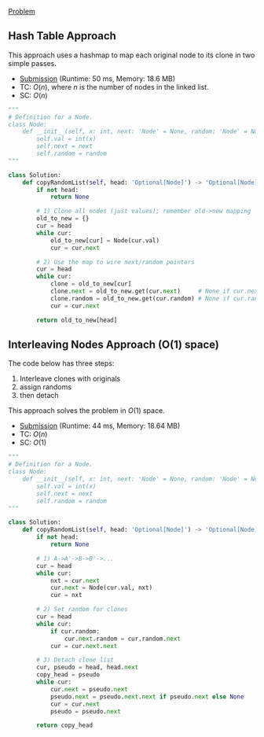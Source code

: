 [Problem](https://leetcode.com/problems/copy-list-with-random-pointer/description/)



## Hash Table Approach

This approach uses a hashmap to map each original node to its clone in two simple passes.


- [Submission](https://leetcode.com/problems/copy-list-with-random-pointer/submissions/1794296806/) (Runtime: 50 ms, Memory: 18.6 MB)
- TC: $O(n)$, where $n$ is the number of nodes in the linked list.
- SC: $O(n)$

```python
"""
# Definition for a Node.
class Node:
    def __init__(self, x: int, next: 'Node' = None, random: 'Node' = None):
        self.val = int(x)
        self.next = next
        self.random = random
"""

class Solution:
    def copyRandomList(self, head: 'Optional[Node]') -> 'Optional[Node]':
        if not head:
            return None

        # 1) Clone all nodes (just values); remember old->new mapping
        old_to_new = {}
        cur = head
        while cur:
            old_to_new[cur] = Node(cur.val)
            cur = cur.next

        # 2) Use the map to wire next/random pointers
        cur = head
        while cur:
            clone = old_to_new[cur]
            clone.next = old_to_new.get(cur.next)     # None if cur.next is None
            clone.random = old_to_new.get(cur.random) # None if cur.random is None
            cur = cur.next

        return old_to_new[head]
```


## Interleaving Nodes Approach (O(1) space)

The code below has three steps:
1. Interleave clones with originals
2. assign randoms
3. then detach

This approach solves the problem in $O(1)$ space.

- [Submission](https://leetcode.com/problems/copy-list-with-random-pointer/submissions/1794300119/) (Runtime: 44 ms, Memory: 18.64 MB)
- TC: $O(n)$
- SC: $O(1)$

```python
"""
# Definition for a Node.
class Node:
    def __init__(self, x: int, next: 'Node' = None, random: 'Node' = None):
        self.val = int(x)
        self.next = next
        self.random = random
"""

class Solution:
    def copyRandomList(self, head: 'Optional[Node]') -> 'Optional[Node]':
        if not head:
            return None

        # 1) A->A'->B->B'->...
        cur = head
        while cur:
            nxt = cur.next
            cur.next = Node(cur.val, nxt)
            cur = nxt

        # 2) Set random for clones
        cur = head
        while cur:
            if cur.random:
                cur.next.random = cur.random.next
            cur = cur.next.next

        # 3) Detach clone list
        cur, pseudo = head, head.next
        copy_head = pseudo
        while cur:
            cur.next = pseudo.next
            pseudo.next = pseudo.next.next if pseudo.next else None
            cur = cur.next
            pseudo = pseudo.next

        return copy_head

```